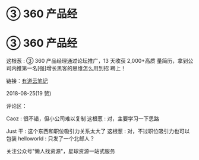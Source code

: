 # ③ 360 产品经

# ③ 360 产品经

这根葱 : ③ 360 产品经理通过论坛推广，13 天收获 2,000+高质 量简历，拿到公司内推第一名[强]增长黑客的思维怎么用到招 聘上！

链接：[有道云笔记](http://note.youdao.com/noteshare?id=6939253085349ab95bf574441cfd4140&sub=AF4303D362EC4BC1BA782F052B9538F1)

2018-08-25(19 赞)

评论区：

Caoz : 很不错，但小公司难以复制 这根葱 : 对，主要学习一下思路

Just 干 : 这个东西和职位吸引力关系太大了 这根葱 : 对，不过职位吸引力也可以包装 helloworld : 只发了一个北邮人？

关注公众号"懒人找资源"，星球资源一站式服务